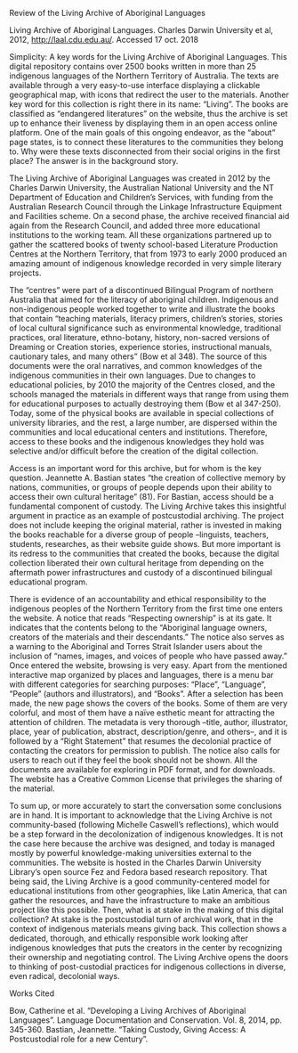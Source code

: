 Review of the Living Archive of Aboriginal Languages

Living Archive of Aboriginal Languages. Charles Darwin University et al, 2012, http://laal.cdu.edu.au/. Accessed 17 oct. 2018

Simplicity: A key words for the Living Archive of Aboriginal Languages. This digital repository contains over 2500 books written in more than 25 indigenous languages of the Northern Territory of Australia. The texts are available through a very easy-to-use interface displaying a clickable geographical map, with icons that redirect the user to the materials. Another key word for this collection is right there in its name: “Living”. The books are classified as “endangered literatures” on the website, thus the archive is set up to enhance their liveness by displaying them in an open access online platform. One of the main goals of this ongoing endeavor, as the “about” page states, is to connect these literatures to the communities they belong to. Why were these texts disconnected from their social origins in the first place? The answer is in the background story. 

The Living Archive of Aboriginal Languages was created in 2012 by the Charles Darwin University, the Australian National University and the NT Department of Education and Children’s Services, with funding from the Australian Research Council through the Linkage Infrastructure Equipment and Facilities scheme. On a second phase, the archive received financial aid again from the Research Council, and added three more educational institutions to the working team. All these organizations partnered up to gather the scattered books of twenty school-based Literature Production Centres at the Northern Territory, that from 1973 to early 2000 produced an amazing amount of indigenous knowledge recorded in very simple literary projects. 

The “centres” were part of a discontinued Bilingual Program of northern Australia that aimed for the literacy of aboriginal children. Indigenous and non-indigenous people worked together to write and illustrate the books that contain “teaching materials, literacy primers, children’s stories, stories of local cultural significance such as environmental knowledge, traditional practices, oral literature, ethno-botany, history, non-sacred versions of Dreaming or Creation stories, experience stories, instructional manuals, cautionary tales, and many others” (Bow et al 348). The source of this documents were the oral narratives, and common knowledges of the indigenous communities in their own languages. Due to changes to educational policies, by 2010 the majority of the Centres closed, and the schools managed the materials in different ways that range from using them for educational purposes to actually destroying them (Bow et al 347-250). Today, some of the physical books are available in special collections of university libraries, and the rest, a large number, are dispersed within the communities and local educational centers and institutions. Therefore, access to these books and the indigenous knowledges they hold was selective and/or difficult before the creation of the digital collection.

Access is an important word for this archive, but for whom is the key question. Jeannette A. Bastian states “the creation of collective memory by nations, communities, or groups of people depends upon their ability to access their own cultural heritage” (81). For Bastian, access should be a fundamental component of custody. The Living Archive takes this insightful argument in practice as an example of postcustodial archiving. The project does not include keeping the original material, rather is invested in making the books reachable for a diverse group of people –linguists, teachers, students, researches, as their website guide shows. But more important is its redress to the communities that created the books, because the digital collection liberated their own cultural heritage from depending on the aftermath power infrastructures and custody of a discontinued bilingual educational program. 

There is evidence of an accountability and ethical responsibility to the indigenous peoples of the Northern Territory from the first time one enters the website. A notice that reads “Respecting ownership” is at its gate. It indicates that the contents belong to the “Aboriginal language owners, creators of the materials and their descendants.” The notice also serves as a warning to the Aboriginal and Torres Strait Islander users about the inclusion of “names, images, and voices of people who have passed away.” Once entered the website, browsing is very easy. Apart from the mentioned interactive map organized by places and languages, there is a menu bar with different categories for searching purposes: “Place”, “Language”, “People” (authors and illustrators), and “Books”. After a selection has been made, the new page shows the covers of the books. Some of them are very colorful, and most of them have a naïve esthetic meant for attracting the attention of children. The metadata is very thorough –title, author, illustrator, place, year of publication, abstract, description/genre, and others–, and it is followed by a “Right Statement” that resumes the decolonial practice of contacting the creators for permission to publish. The notice also calls for users to reach out if they feel the book should not be shown. All the documents are available for exploring in PDF format, and for downloads. The website has a Creative Common License that privileges the sharing of the material.

To sum up, or more accurately to start the conversation some conclusions are in hand. It is important to acknowledge that the Living Archive is not community-based (following Michelle Caswell’s reflections), which would be a step forward in the decolonization of indigenous knowledges. It is not the case here because the archive was designed, and today is managed mostly by powerful knowledge-making universities external to the communities. The website is hosted in the Charles Darwin University Library’s open source Fez and Fedora based research repository. That being said, the Living Archive is a good community-centered model for educational institutions from other geographies, like Latin America, that can gather the resources, and have the infrastructure to make an ambitious project like this possible. Then, what is at stake in the making of this digital collection? At stake is the postcustodial turn of archival work, that in the context of indigenous materials means giving back. This collection shows a dedicated, thorough, and ethically responsible work looking after indigenous knowledges that puts the creators in the center by recognizing their ownership and negotiating control. The Living Archive opens the doors to thinking of post-custodial practices for indigenous collections in diverse, even radical, decolonial ways. 

Works Cited

Bow, Catherine et al. “Developing a Living Archives of Aboriginal Languages”. Language Documentation and Conservation. Vol. 8, 2014, pp. 345-360.
Bastian, Jeannette. “Taking Custody, Giving Access: A Postcustodial role for a new Century”.   

